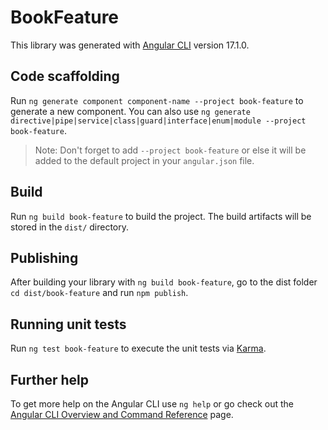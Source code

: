 # BookFeature

This library was generated with [Angular CLI](https://github.com/angular/angular-cli) version 17.1.0.

## Code scaffolding

Run `ng generate component component-name --project book-feature` to generate a new component. You can also use `ng generate directive|pipe|service|class|guard|interface|enum|module --project book-feature`.
> Note: Don't forget to add `--project book-feature` or else it will be added to the default project in your `angular.json` file. 

## Build

Run `ng build book-feature` to build the project. The build artifacts will be stored in the `dist/` directory.

## Publishing

After building your library with `ng build book-feature`, go to the dist folder `cd dist/book-feature` and run `npm publish`.

## Running unit tests

Run `ng test book-feature` to execute the unit tests via [Karma](https://karma-runner.github.io).

## Further help

To get more help on the Angular CLI use `ng help` or go check out the [Angular CLI Overview and Command Reference](https://angular.io/cli) page.
